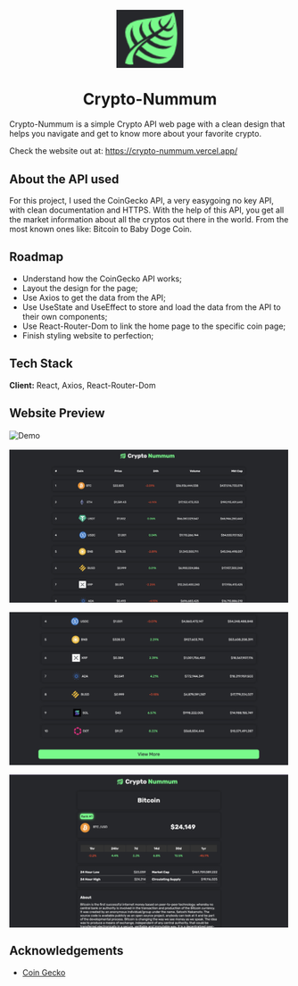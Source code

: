 <p align="center">
  <img align="center" src="https://github.com/layuntaFelipe/crypto-nummum/blob/master/screenshots/logo.png" alt="Boxes Logo" width="120"/>
  <h1 align="center">Crypto-Nummum </h1>
</p>

Crypto-Nummum is a simple Crypto API web page with a clean design that helps you navigate and get to know more about your favorite crypto.

Check the website out at: https://crypto-nummum.vercel.app/
## About the API used

For this project, I used the CoinGecko API, a very easygoing no key API, with clean documentation and HTTPS.
With the help of this API, you get all the market information about all the cryptos out there in the world. From the most known ones like: Bitcoin to Baby Doge Coin.

## Roadmap

- Understand how the CoinGecko API works;
- Layout the design for the page;
- Use Axios to get the data from the API;
- Use UseState and UseEffect to store and load the data from the API to their own components;
- Use React-Router-Dom to link the home page to the specific coin page;
- Finish styling website to perfection;


## Tech Stack

**Client:** React, Axios, React-Router-Dom


## Website Preview

<p float="left">
  <img align="center" src="https://github.com/layuntaFelipe/crypto-nummum/blob/master/screenshots/crypto-video-2.gif" alt="Demo" width="800"/> <br/><br/>
  <img align="center" src="https://github.com/layuntaFelipe/crypto-nummum/blob/master/screenshots/home.png" alt="Web first page" width="500"/> <br/><br/>
  <img align="center" src="https://github.com/layuntaFelipe/crypto-nummum/blob/master/screenshots/crypto-home-2.png" alt="Web first page" width="500"/> <br/><br/>
    <img align="center" src="https://github.com/layuntaFelipe/crypto-nummum/blob/master/screenshots/crypto-home-3.png" alt="Web second page" width="500"/>
</p>


## Acknowledgements

 - [Coin Gecko](https://github.com/coingecko)
